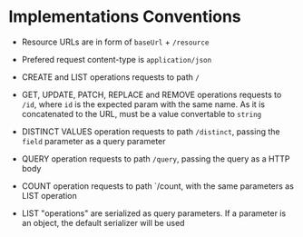 # Implementations Conventions

* Resource URLs are in form of `baseUrl` + `/resource`

* Prefered request content-type is `application/json`

* CREATE and LIST operations requests to path `/`

* GET, UPDATE, PATCH, REPLACE and REMOVE operations requests to `/id`, where `id` is the expected param with the same name. As it is concatenated to the URL, must be a value convertable to `string`

* DISTINCT VALUES operation requests to path `/distinct`, passing the `field` parameter as a query parameter

* QUERY operation requests to path `/query`, passing the query as a HTTP body

* COUNT operation requests to path `/count, with the same parameters as LIST operation

* LIST "operations" are serialized as query parameters. If a parameter is an object, the default serializer will be used
